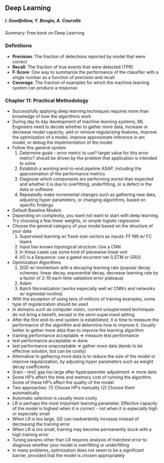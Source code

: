 ## Deep Learning 

##### **I. Goodfellow, Y. Bengio, A. Courville**

Summary: Free book on Deep Learning

### Definitions 
- **Precision**: The fraction of detections reported by model that were correct
- **Recall**: The fraction of true events that were detected (TPR)
- **F-Score**: One way to summarize the performance of the classifier with a single number as a function of precision and recall 
- **Coverage**: The fraction of examples for which the machine learning system can produce a response

### Chapter 11: Practical Methodology
- Successfully applying deep learning techniques requires more than knowledge of how the algorithms work
- During day to day development of machine learning systems, ML Engineers need to decide whether to gather more data, increase or decrease model capacity, add or remove regularizing features, improve the optimization of a model, improve approximate inference in am model, or debug the implementation of the model 
- Follow this general system 
  1. Determine goals - error metric to use? target value for this error metric? should be driven by the problem that application is intended to solve 
  2.  Establish a working end-to-end pipeline ASAP, including the approximation of the performance metrics
  3.  Diagnose which components are performing worse than expected and whether it is due to overfitting, underfitting, or a defect in the data or software
  4.  Repeatedly make incremental changes such as gathering new data, adjusting hyper parameters, or changing algorithms, based on specific findings 
- Default Baseline Models 
- Depending on complexity, you want not want to start with deep learning.  Try choosing a few linear weights, or simple logistic regression  
- Choose the general category of your model based on the structure of your data
  1.  Supervised learning w/ fixed-size vectors as inputs: FF NN w/ FC layers 
  2.  Input has known topological structure: Use a CNN 
  3.  In these cases use some kind of piecewise linear unit 
  4.  I/O is a Sequence: use a gated recurrent net (LSTM or GRU)
- Optimization Algorithms
  1.  SGD w/ momentum with a decaying learning rate (popular decay schemes: linear decay, exponential decay, decrease learning rate by a factor of 2-10 each time validation error plateaus)
  2.  Adam 
  3.  Batch Normalization (works especially well w/ CNN’s and networks w/ sigmoidal nonlins)
- With the exception of using tens of millions of training examples, some type of regularization should be used
 - In domains such as computer vision, current unsupervised techniques do not bring a benefit, except in the semi-supervised setting
- After the first end-to-end system is established, it is time to measure the performance of the algorithm and determine how to improve it.  Usually better to gather more data than to improve the learning algorithm
- training performance acceptable => measure test performance 
- test performance acceptable => done 
- test performance unacceptable => gather more data (tends to be effective solution, but can be costly)
- Alternative to gathering more data is to reduce the size of the model or improve regularization, by adjusting hyper parameters such as weight decay coefficients
- |train - test| gap too large after hyperparemter adjustment => more data
- Some HP’s affect the time and memory cost of running the algorithm.  Some of these HP’s affect the quality of the model
- Two approaches: (1) Choose HP’s manually (2) Choose them automatically 
- Automatic selection is usually more costly 
- LR is perhaps the most important learning parameter.  Effective capacity of the model is highest when it is correct - not when it is especially high or especially small
- When LR is too large, GD can inadvertently increase instead of decreasing the training error
- When LR is too small, training may become permanently stuck with a high training error 
- Tuning params other than LR requires analysis of train/test error to diagnose whether your model is overfitting or underfitting
- In many problems, optimization does not seem to be a significant barrier, provided that the model is chosen appropriately
